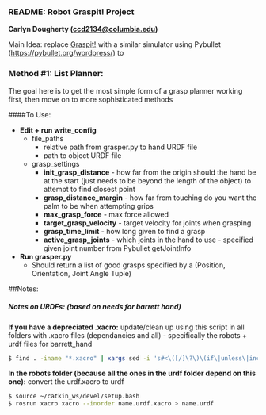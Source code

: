 ### __README: Robot Graspit! Project__  
__Carlyn Dougherty (ccd2134@columbia.edu)__


Main Idea: replace [Graspit!](https://graspit-simulator.github.io/) with a similar simulator using Pybullet (https://pybullet.org/wordpress/) to 


### Method #1: List Planner: 
The goal here is to get the most simple form of a grasp planner working first, then move on to more sophisticated methods

####To Use:
* __Edit + run write_config__  
    - file_paths
        - relative path from grasper.py to hand URDF file
        - path to object URDF file
    - grasp_settings
        - __init_grasp_distance__ - how far from the origin should the hand be at the start (just needs to be beyond the length of the object) to attempt to find closest point
        - __grasp_distance_margin__ - how far from touching do you want the palm to be when attempting grips
        - __max_grasp_force__ - max force allowed
        - __target_grasp_velocity__ - target velocity for joints when grasping
        - __grasp_time_limit__ - how long given to find a grasp
        - __active_grasp_joints__ - which joints in the hand to use - specified given joint number from Pybullet getJointInfo
* __Run grasper.py__
    - Should return a list of good grasps specified by a (Position, Orientation, Joint Angle Tuple)




##Notes: 

##### Notes on URDFs: (based on needs for  barrett hand)

__If you have a depreciated .xacro:__ update/clean up using this script in all folders with .xacro files (dependancies and all) - specifically the robots + urdf files for barrett_hand
```sh
$ find . -iname "*.xacro" | xargs sed -i 's#<\([/]\?\)\(if\|unless\|include\|arg\|property\|macro\|insert_block\)#<\1xacro:\2#g'
```
__In the robots folder (because all the ones in the urdf folder depend on this one):__ convert the urdf.xacro to urdf 
```sh
$ source ~/catkin_ws/devel/setup.bash
$ rosrun xacro xacro --inorder name.urdf.xacro > name.urdf
```

